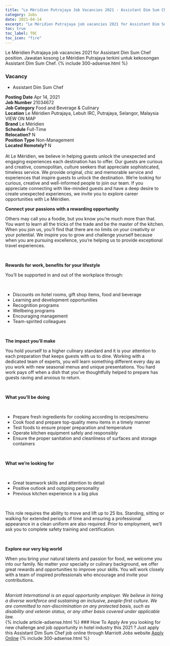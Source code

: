 ```yaml
---
title: "Le Méridien Putrajaya Job Vacancies 2021 - Assistant Dim Sum Chef" 
category: Jobs 
date: 2021-04-14 
excerpt: "Le Méridien Putrajaya job vacancies 2021 for Assistant Dim Sum Chef position. Jawatan kosong Le Méridien Putrajaya terkini untuk kekosongan Assistant Dim Sum Chef." 
toc: true 
toc_label: TOC 
toc_icon: "fire" 
--- 
```


Le Méridien Putrajaya job vacancies 2021 for Assistant Dim Sum Chef position. Jawatan kosong Le Méridien Putrajaya terkini untuk kekosongan Assistant Dim Sum Chef. 
{% include 300-adsense.html %} 
### Vacancy 
- Assistant Dim Sum Chef 
<div><div><b>Posting Date</b> Apr 14, 2021<br><b>Job Number</b> 21034672<br><b>Job Category</b> Food and Beverage &amp; Culinary<br><b>Location</b> Le M&#233;ridien Putrajaya, Lebuh IRC, Putrajaya, Selangor, Malaysia VIEW ON MAP<br><b>Brand</b> Le M&#233;ridien<br><b>Schedule</b> Full-Time<br><b>Relocation?</b> N<br><b>Position Type</b> Non-Management<br><b>Located Remotely?</b> N<br><br>At Le M&#233;ridien, we believe in helping guests unlock the unexpected and engaging experiences each destination has to offer. Our guests are curious and creative, cosmopolitan, culture seekers that appreciate sophisticated, timeless service. We provide original, chic and memorable service and experiences that inspire guests to unlock the destination. We&#8217;re looking for curious, creative and well-informed people to join our team. If you appreciate connecting with like-minded guests and have a deep desire to create unexpected experiences, we invite you to explore career opportunities with Le M&#233;ridien.<br></div><div> <p><strong>Connect your passions with a rewarding opportunity</strong></p> <p>Others may call you a foodie, but you know you&#8217;re much more than that. You want to learn all the tricks of the trade and be the master of the kitchen. When you join us, you&#8217;ll find that there are no limits on your creativity or your potential. We inspire you to grow and challenge yourself because when you are pursuing excellence, you&#8217;re helping us to provide exceptional travel experiences.</p> <p>&#160;</p> <p><strong>Rewards for work, benefits for your lifestyle</strong></p> <p>You&#8217;ll be supported in and out of the workplace through:</p> <p>&#160;</p> <ul> <li>Discounts on hotel rooms, gift shop items, food and beverage</li> <li>Learning and development opportunities</li> <li>Recognition programs</li> <li>Wellbeing programs</li> <li>Encouraging management</li> <li>Team-spirited colleagues</li> </ul> <p><strong>&#160;</strong></p> <p><strong>The impact you&#8217;ll make&#160;</strong></p> <p>You hold yourself to a higher culinary standard and it is your attention to each preparation that keeps guests with us to dine. Working with a dedicated team of experts, you will learn something different every day as you work with new seasonal menus and unique presentations. You hard work pays off when a dish that you&#8217;ve thoughtfully helped to prepare has guests raving and anxious to return.</p> <p>&#160;</p> <p><strong>What you&#8217;ll be doing</strong></p> <p>&#160;</p> <ul> <li>Prepare fresh ingredients for cooking according to recipes/menu</li> <li>Cook food and prepare top-quality menu items in a timely manner</li> <li>Test foods to ensure proper preparation and temperature</li> <li>Operate kitchen equipment safely and responsibly</li> <li>Ensure the proper sanitation and cleanliness of surfaces and storage containers</li> </ul> <p>&#160;</p> <p><strong>What we&#8217;re looking for</strong></p> <p><strong>&#160;</strong></p> <ul> <li>Great teamwork skills and attention to detail</li> <li>Positive outlook and outgoing personality</li> <li>Previous kitchen experience is a big plus</li> </ul> <p>&#160;</p> <p>This role requires the ability to move and lift up to 25 lbs. Standing, sitting or walking for extended periods of time and ensuring a professional appearance in a clean uniform are also required. Prior to employment, we&#8217;ll ask you to complete safety training and certification.</p> <p>&#160;</p> <p><strong>Explore our very big world</strong></p> <p>When you bring your natural talents and passion for food, we welcome you into our family. No matter your specialty or culinary background, we offer great rewards and opportunities to improve your skills. You will work closely with a team of inspired professionals who encourage and invite your contributions. &#160;</p> </div> <div> &#160;</div> <em>Marriott International is an equal opportunity employer.&#160;We believe in hiring a diverse workforce and sustaining an inclusive, people-first culture.&#160;We are committed to non-discrimination on&#160;any&#160;protected&#160;basis, such as disability and veteran status, or any other basis covered under applicable law.</em><br></div> 
{% include article-adsense.html %} 
### How To Apply 
Are you looking for new challenge and job opportunity in hotel industry this 2021 ?
Just apply this Assistant Dim Sum Chef job online through Marriott Jobs website 
<a href="https://jobs.marriott.com/marriott/jobs/21034672?lang=en-us" class="btn btn--info" target="_blank" rel="nofollow noopenner">Apply Online</a> 
{% include 300-adsense.html %} 